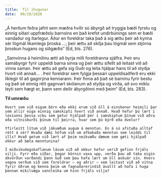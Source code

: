 ```yaml
---
title:  Til íhugunar
date:  09/10/2020
---
```


„Á herðum feðra jafnt sem mæðra hvílir sú ábyrgð að tryggja bæði fyrstu og einnig síðari uppfræðslu barnsins en það krefst undirbúnings sem er bæði vandaður og ítarlegur. Áður en foreldrar taka það á sig ættu þeir að kynna sér lögmál líkamlegs þroska …; þeir ættu að skilja þau lögmál sem stjórna þroskun hugans og siðgæðis“ (Ed, bls. 276).

„Samvinna á heimilinu ætti að byrja milli foreldranna sjálfra. Þeir eru samábyrgir fyrir uppeldi barna sinna og þeir ættu sífellt að leitast við að vinna saman. Þeir ættu að gefa sig Guði og leita hjálpar hans til að styðja hvort við annað… . Þeir foreldrar sem fylgja þessari uppeldisaðferð eru ekki líklegir til að gagnrýna kennarann. Þeir finna að það sé barninu fyrir bestu og það sé einnig rétt gagnvart skólanum að styðja og virða, að svo miklu leyti sem hægt er, þann sem deilir ábyrgðinni með þeim“ (Ed, bls. 283).

**Til umræðu**

`Hvort sem við eigum börn eða ekki erum við öll á einskonar heimili þar sem allir eiga einnig samskipti hvert við annað. Hvað hefur þú lært í lexíunni þessa viku sem getur hjálpað þér í samskiptum þínum við aðra eða vitnisburði þínum til þeirra, hvar sem þú býrð eða dvelur?`

`Yfirleitt lítum við jákvæðum augum á menntun. En á sú afstaða alltaf rétt á sér? Hvaða dæmi höfum við um afbakaða menntun sem leiddi til ills? Hvað getum við lært af þeim neikvæðu dæmum sem gæti hjálpað okkur að bæta menntunina?`

`Í miðvikudagskaflanum lásum við að okkur hefur verið gefinn frjáls vilji. Fyrr eða síðar, þegar börnin vaxa upp, verða þau að taka eigin ákvörðun varðandi þann Guð sem þau hafa lært um öll æskuár sín. Hvers vegna verðum við sem foreldrar – og aðrir – sem leitast við að vitna fyrir öðrum og kenna þeim um fagnaðarerindið ávallt að hafa í huga þennan mikilvæga sannleika um hinn frjáls vilja?`